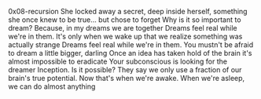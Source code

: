 0x08-recursion
She locked away a secret, deep inside herself, something she once knew to be true... but chose to forget
Why is it so important to dream? Because, in my dreams we are together
Dreams feel real while we're in them. It's only when we wake up that we realize something was actually strange
Dreams feel real while we're in them.
You mustn't be afraid to dream a little bigger, darling
Once an idea has taken hold of the brain it's almost impossible to eradicate
Your subconscious is looking for the dreamer
Inception. Is it possible?
They say we only use a fraction of our brain's true potential. Now that's when we're awake. When we're asleep, we can do almost anything
